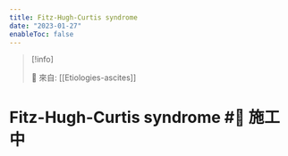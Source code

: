 ```yaml
---
title: Fitz-Hugh-Curtis syndrome
date: "2023-01-27"
enableToc: false
---
```


> [!info]
>
> 🌱 來自: [[Etiologies-ascites]]

# Fitz-Hugh-Curtis syndrome #🚧 施工中


